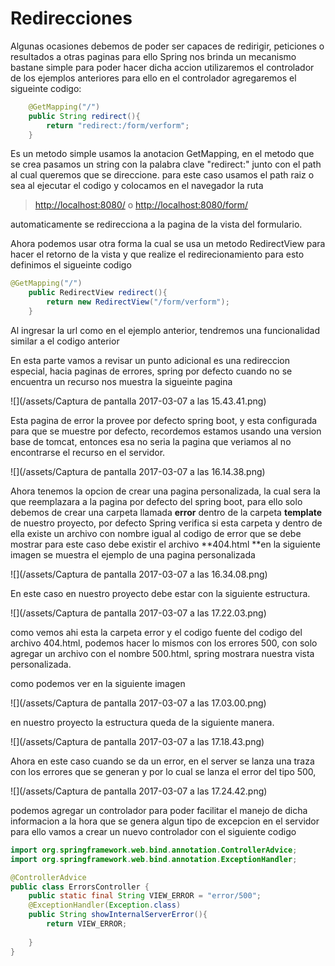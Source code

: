 # Redirecciones

Algunas ocasiones debemos de poder ser capaces de redirigir, peticiones o resultados a otras paginas  para ello Spring nos brinda un mecanismo bastane simple para poder hacer dicha accion utilizaremos el controlador de los ejemplos anteriores para ello en el controlador agregaremos el sigueinte codigo:

```java
    @GetMapping("/")
    public String redirect(){
        return "redirect:/form/verform";
    }
```

Es un metodo simple usamos la anotacion GetMapping, en el metodo que se crea pasamos un string con la palabra clave "redirect:" junto con el path al cual queremos que se direccione. para este caso usamos el path raiz o sea al ejecutar el codigo y colocamos en el navegador la ruta

> [http://localhost:8080/](http://localhost:8080/) o [http://localhost:8080/form/](http://localhost:8080/form/)

automaticamente se redirecciona a la pagina de la vista del formulario.

Ahora podemos usar otra forma la cual se usa un metodo RedirectView para hacer el retorno de la vista y que realize el redirecionamiento para esto definimos el sigueinte codigo

```java
@GetMapping("/")
    public RedirectView redirect(){
        return new RedirectView("/form/verform");
    }
```

Al ingresar la url como en el ejemplo anterior, tendremos una funcionalidad similar a el codigo anterior

En esta parte vamos a revisar un punto adicional es una redireccion especial, hacia paginas de errores, spring por defecto cuando no se encuentra un recurso nos muestra la sigueinte pagina

![](/assets/Captura de pantalla 2017-03-07 a las 15.43.41.png)

Esta pagina de error la provee por defecto spring boot,  y esta configurada para que se muestre por defecto, recordemos estamos usando una version base de tomcat, entonces esa no seria la pagina que veriamos al no encontrarse el recurso en el servidor.

![](/assets/Captura de pantalla 2017-03-07 a las 16.14.38.png)

Ahora tenemos la opcion de crear una pagina personalizada, la cual sera la que reemplazara a la pagina por defecto del spring boot, para ello solo debemos de crear una carpeta llamada **error** dentro de la carpeta **template** de nuestro proyecto, por defecto Spring verifica si esta carpeta y dentro de ella existe un archivo con nombre igual al codigo de error que se debe mostrar para este caso debe existir el archivo **404.html **en la siguiente imagen se muestra el ejemplo de una pagina personalizada

![](/assets/Captura de pantalla 2017-03-07 a las 16.34.08.png)

En este caso en nuestro proyecto debe estar con la siguiente estructura.

![](/assets/Captura de pantalla 2017-03-07 a las 17.22.03.png)

como vemos ahi esta la carpeta error y el codigo fuente del codigo del archivo 404.html, podemos hacer lo mismos con los errores 500, con solo agregar un archivo con el nombre 500.html, spring mostrara nuestra vista personalizada.

como podemos ver en la siguiente imagen

![](/assets/Captura de pantalla 2017-03-07 a las 17.03.00.png)

en nuestro proyecto la estructura queda de la siguiente manera.

![](/assets/Captura de pantalla 2017-03-07 a las 17.18.43.png)

Ahora en este caso cuando se da un error, en el server se lanza una traza con los errores que se generan y por lo cual se lanza el error del tipo 500,

![](/assets/Captura de pantalla 2017-03-07 a las 17.24.42.png)

podemos agregar un controlador para poder facilitar el manejo de dicha informacion a la hora que se genera algun tipo de excepcion en el servidor para ello vamos a crear un nuevo controlador con el siguiente codigo

```java
import org.springframework.web.bind.annotation.ControllerAdvice;
import org.springframework.web.bind.annotation.ExceptionHandler;

@ControllerAdvice
public class ErrorsController {
	public static final String VIEW_ERROR = "error/500";
	@ExceptionHandler(Exception.class)
	public String showInternalServerError(){
		return VIEW_ERROR;
		
	}
}
```





